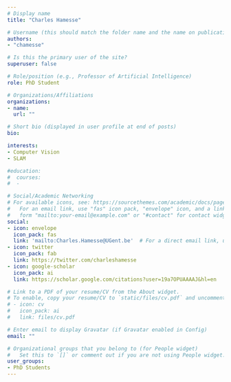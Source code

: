 ```yaml
---
# Display name
title: "Charles Hamesse"

# Username (this should match the folder name and the name on publications)
authors:
- "chamesse"

# Is this the primary user of the site?
superuser: false

# Role/position (e.g., Professor of Artificial Intelligence)
role: PhD Student

# Organizations/Affiliations
organizations:
- name: 
  url: ""

# Short bio (displayed in user profile at end of posts)
bio: 

interests:
- Computer Vision
- SLAM

#education:
#  courses:
#  - 

# Social/Academic Networking
# For available icons, see: https://sourcethemes.com/academic/docs/page-builder/#icons
#   For an email link, use "fas" icon pack, "envelope" icon, and a link in the
#   form "mailto:your-email@example.com" or "#contact" for contact widget.
social:
- icon: envelope
  icon_pack: fas
  link: 'mailto:Charles.Hamesse@UGent.be'  # For a direct email link, use "mailto:test@example.org".
- icon: twitter
  icon_pack: fab
  link: https://twitter.com/charleshamesse
- icon: google-scholar
  icon_pack: ai
  link: https://scholar.google.com/citations?user=19a7OPUAAAAJ&hl=en

# Link to a PDF of your resume/CV from the About widget.
# To enable, copy your resume/CV to `static/files/cv.pdf` and uncomment the lines below.
# - icon: cv
#   icon_pack: ai
#   link: files/cv.pdf

# Enter email to display Gravatar (if Gravatar enabled in Config)
email: ""

# Organizational groups that you belong to (for People widget)
#   Set this to `[]` or comment out if you are not using People widget.
user_groups:
- PhD Students
---
```

